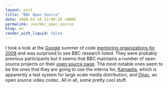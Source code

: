```yaml
---
layout: post
title: "BBC Open Source"
date: 2008-03-18 12:09:20 +0000
permalink: /en/bbc_open_source
blog: en
render_with_liquid: false
---
```


I took a look at the <a href="http://www.google.com/" title="Google">Google</a> summer of code <a href="http://code.google.com/soc/2008">mentoring organizations for 2008</a> and was surprised to see BBC research listed. They were probably previous participants but it seems that BBC maintains a number of open source projects on their <a href="http://www.bbc.co.uk/opensource/">open source page</a>. The most notable ones seem to be the ones that they are going to use the interns for, <a href="http://www.bbc.co.uk/opensource/projects/kamaelia/">Kamaelia</a>, which is apparently a test system for large scale media distribution, and <a href="http://www.bbc.co.uk/opensource/projects/dirac/">Dirac</a>, an open source video codec. All in all, some pretty cool stuff.
